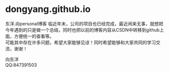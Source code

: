 # dongyang.github.io
东洋.向personal博客
临近年末，公司的项目也已经完成，最近闲来无事，就想把今年遇到的只是做一个总结，同时也把以前的博客内容从CSDN中转移到github上面，方便统一的查看等。  
可能其中存在许多问题，希望大家能够见谅！同时希望能够和大家共同的学习交流，谢谢！  
  
    
  
    
      
        
向东洋  
QQ:847391503
